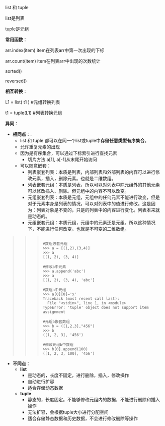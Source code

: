 











list 和 tuple



list是列表

tuple是元组



**常用函数**：

arr.index(item)  item在列表arr中第一次出现的下标

arr.count(item)  item在列表arr中出现的次数统计





sorted()

reversed()



**相互转换**：

L1 = list( t1 )   #元组转换列表

t1 = tuple(L1)  #列表转换元组



**异同**：

- **相同点**：.
  - list 和 tuple 都可以在同一个list或tuple中**存储任意类型有序集合**。
  - 允许重复元素的出现
  - 因为是有序集合，可以通过下标索引进行查找元素
    - 切片方法 a[1], a[-1]从末尾开始访问
  - 可以随意嵌套：
    - 列表嵌套列表：本质是列表，内部列表和外部列表的内容可以进行修改元素，插入，删除元素。也就是二维数组。
    - 列表嵌套元组：本质是列表，所以可以对列表中除元组外的其他元素可以修改插入、删除。但元组中的内容不可以改变。
    - 元组嵌套列表：本质是元组，元组中的任何元素不能进行改变，但是对于元素本身是列表的情况，可以对列表中的值进行修改。这是因为：列表对象是不变的，只是的列表中的内容进行变化。列表本来就是动态的。
    - 元组嵌套元组：本质元组，元组中的元素还是元组。所以这种情况下，不能进行任何改变。也就是不可变的二维数组。

>>> ```shell
>>> 
>>> #数组嵌套元组
>>> >>> a = [(1,2),(3,4)]
>>> >>> a
>>> [(1, 2), (3, 4)]
>>> 
>>> #修改a中元素
>>> >>> a.append('abc')
>>> >>> a
>>> [(1, 2), (3, 4), 'abc']
>>> 
>>> #数组a中元组
>>> >>> a[0][0]='x'
>>> Traceback (most recent call last):
>>>   File "<stdin>", line 1, in <module>
>>> TypeError: 'tuple' object does not support item assignment
>>> 
>>> #元组b嵌套数组
>>> >>> b = ([1,2,3],"456")
>>> >>> b
>>> ([1, 2, 3], '456')
>>> 
>>> #修改元组b中数组
>>> >>> b[0].append(100)
>>> ([1, 2, 3, 100], '456')
>>> ```
>>
>>

- **不同点**：
  - **list**
    - 是动态的，长度不固定，进行删除，插入，修改操作
    - 自动进行扩容
    - 适合存储动态数据
  - **tuple**
    - 静态的，长度固定。不能够修改元组内的数据，不能进行删除和插入操作
    - 无法扩容，会根据tuple大小进行分配空间
    - 适合存储静态数据和历史数据，不会进行修改删除等操作



